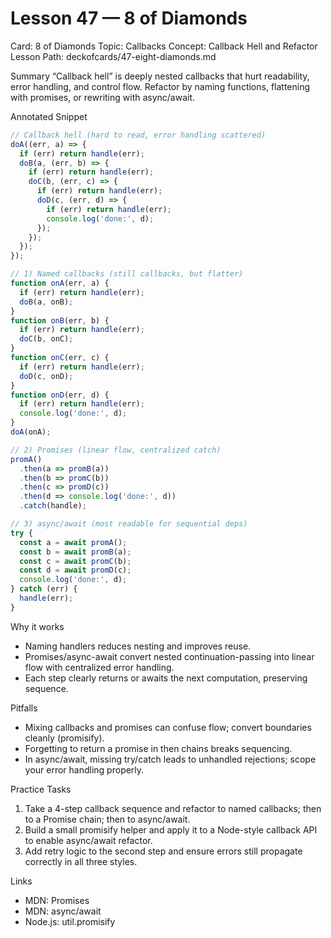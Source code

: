 # Lesson 47 — 8 of Diamonds
Card: 8 of Diamonds
Topic: Callbacks
Concept: Callback Hell and Refactor
Lesson Path: deckofcards/47-eight-diamonds.md

Summary
“Callback hell” is deeply nested callbacks that hurt readability, error handling, and control flow. Refactor by naming functions, flattening with promises, or rewriting with async/await.

Annotated Snippet
```js
// Callback hell (hard to read, error handling scattered)
doA((err, a) => {
  if (err) return handle(err);
  doB(a, (err, b) => {
    if (err) return handle(err);
    doC(b, (err, c) => {
      if (err) return handle(err);
      doD(c, (err, d) => {
        if (err) return handle(err);
        console.log('done:', d);
      });
    });
  });
});

// 1) Named callbacks (still callbacks, but flatter)
function onA(err, a) {
  if (err) return handle(err);
  doB(a, onB);
}
function onB(err, b) {
  if (err) return handle(err);
  doC(b, onC);
}
function onC(err, c) {
  if (err) return handle(err);
  doD(c, onD);
}
function onD(err, d) {
  if (err) return handle(err);
  console.log('done:', d);
}
doA(onA);

// 2) Promises (linear flow, centralized catch)
promA()
  .then(a => promB(a))
  .then(b => promC(b))
  .then(c => promD(c))
  .then(d => console.log('done:', d))
  .catch(handle);

// 3) async/await (most readable for sequential deps)
try {
  const a = await promA();
  const b = await promB(a);
  const c = await promC(b);
  const d = await promD(c);
  console.log('done:', d);
} catch (err) {
  handle(err);
}
```

Why it works
- Naming handlers reduces nesting and improves reuse.
- Promises/async-await convert nested continuation-passing into linear flow with centralized error handling.
- Each step clearly returns or awaits the next computation, preserving sequence.

Pitfalls
- Mixing callbacks and promises can confuse flow; convert boundaries cleanly (promisify).
- Forgetting to return a promise in then chains breaks sequencing.
- In async/await, missing try/catch leads to unhandled rejections; scope your error handling properly.

Practice Tasks
1) Take a 4-step callback sequence and refactor to named callbacks; then to a Promise chain; then to async/await.
2) Build a small promisify helper and apply it to a Node-style callback API to enable async/await refactor.
3) Add retry logic to the second step and ensure errors still propagate correctly in all three styles.

Links
- MDN: Promises
- MDN: async/await
- Node.js: util.promisify